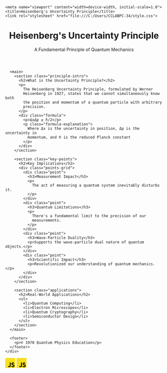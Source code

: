 <!DOCTYPE html>
<!-- saved from url=(0081)file:///C:/Users/CCLABPC-34/Downloads/Heisenberg's%20Uncertainty%20Principle.html -->
<html lang="en"><head><meta http-equiv="Content-Type" content="text/html; charset=UTF-8">
    
    <meta name="viewport" content="width=device-width, initial-scale=1.0">
    <title>Heisenberg's Uncertainty Principle</title>
    <link rel="stylesheet" href="file:///C:/Users/CCLABPC-34/style.css">
  </head>
  <body>
    <div class="container">
      <header>
        <h1>Heisenberg's Uncertainty Principle</h1>
        <p class="subtitle">A Fundamental Principle of Quantum Mechanics</p>
      </header>

      <main>
        <section class="principle-intro">
          <h2>What is the Uncertainty Principle?</h2>
          <p>
            The Heisenberg Uncertainty Principle, formulated by Werner
            Heisenberg in 1927, states that we cannot simultaneously know both
            the position and momentum of a quantum particle with arbitrary
            precision.
          </p>
          <div class="formula">
            <p>ΔxΔp ≥ ℏ/2</p>
            <p class="formula-explanation">
              Where Δx is the uncertainty in position, Δp is the uncertainty in
              momentum, and ℏ is the reduced Planck constant
            </p>
          </div>
        </section>

        <section class="key-points">
          <h2>Key Implications</h2>
          <div class="points-grid">
            <div class="point">
              <h3>Measurement Impact</h3>
              <p>
                The act of measuring a quantum system inevitably disturbs it.
              </p>
            </div>
            <div class="point">
              <h3>Quantum Limitations</h3>
              <p>
                There's a fundamental limit to the precision of our
                measurements.
              </p>
            </div>
            <div class="point">
              <h3>Wave-Particle Duality</h3>
              <p>Supports the wave-particle dual nature of quantum objects.</p>
            </div>
            <div class="point">
              <h3>Scientific Impact</h3>
              <p>Revolutionized our understanding of quantum mechanics.</p>
            </div>
          </div>
        </section>

        <section class="applications">
          <h2>Real-World Applications</h2>
          <ul>
            <li>Quantum Computing</li>
            <li>Electron Microscopes</li>
            <li>Quantum Cryptography</li>
            <li>Semiconductor Design</li>
          </ul>
        </section>
      </main>

      <footer>
        <p>© 1970 Quantum Physics Education</p>
      </footer>
    </div>
  

<svg xmlns="http://www.w3.org/2000/svg" xmlns:xlink="http://www.w3.org/1999/xlink" aria-hidden="true" role="img" class="iconify iconify--logos" width="32" height="32" preserveAspectRatio="xMidYMid meet" viewBox="0 0 256 256"><path fill="#F7DF1E" d="M0 0h256v256H0V0Z"></path><path d="m67.312 213.932l19.59-11.856c3.78 6.701 7.218 12.371 15.465 12.371c7.905 0 12.89-3.092 12.89-15.12v-81.798h24.057v82.138c0 24.917-14.606 36.259-35.916 36.259c-19.245 0-30.416-9.967-36.087-21.996m85.07-2.576l19.588-11.341c5.157 8.421 11.859 14.607 23.715 14.607c9.969 0 16.325-4.984 16.325-11.858c0-8.248-6.53-11.17-17.528-15.98l-6.013-2.58c-17.357-7.387-28.87-16.667-28.87-36.257c0-18.044 13.747-31.792 35.228-31.792c15.294 0 26.292 5.328 34.196 19.247l-18.732 12.03c-4.125-7.389-8.591-10.31-15.465-10.31c-7.046 0-11.514 4.468-11.514 10.31c0 7.217 4.468 10.14 14.778 14.608l6.014 2.577c20.45 8.765 31.963 17.7 31.963 37.804c0 21.654-17.012 33.51-39.867 33.51c-22.339 0-36.774-10.654-43.819-24.574"></path></svg>
<svg xmlns="http://www.w3.org/2000/svg" xmlns:xlink="http://www.w3.org/1999/xlink" aria-hidden="true" role="img" class="iconify iconify--logos" width="32" height="32" preserveAspectRatio="xMidYMid meet" viewBox="0 0 256 256"><path fill="#F7DF1E" d="M0 0h256v256H0V0Z"></path><path d="m67.312 213.932l19.59-11.856c3.78 6.701 7.218 12.371 15.465 12.371c7.905 0 12.89-3.092 12.89-15.12v-81.798h24.057v82.138c0 24.917-14.606 36.259-35.916 36.259c-19.245 0-30.416-9.967-36.087-21.996m85.07-2.576l19.588-11.341c5.157 8.421 11.859 14.607 23.715 14.607c9.969 0 16.325-4.984 16.325-11.858c0-8.248-6.53-11.17-17.528-15.98l-6.013-2.58c-17.357-7.387-28.87-16.667-28.87-36.257c0-18.044 13.747-31.792 35.228-31.792c15.294 0 26.292 5.328 34.196 19.247l-18.732 12.03c-4.125-7.389-8.591-10.31-15.465-10.31c-7.046 0-11.514 4.468-11.514 10.31c0 7.217 4.468 10.14 14.778 14.608l6.014 2.577c20.45 8.765 31.963 17.7 31.963 37.804c0 21.654-17.012 33.51-39.867 33.51c-22.339 0-36.774-10.654-43.819-24.574"></path></svg></body></html>
